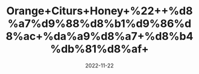 ---
title: 'Orange+Citurs+Honey+%22++%d8%a7%d9%88%d8%b1%d9%86%d8%ac+%da%a9%d8%a7+%d8%b4%db%81%d8%af+'
date: '2022-11-22' 
metatag: '' 
inventory: '0' 
draft: false 
# meta description 
shortDescripton: ''
description: 'Honey+%22+%d8%b4%db%81%d8%af'
longdescription: ''
tags: ''
brand: ''
subCategory: ''
unit: '250 gm-Pk'
sellCount: '0'
featured: True
# product Price
price: '500.0'
# Product Short Description
shortDescription: ''
productID: 'CD982F82-2758-ED11-996B-005056B3A416'
type: 'products'
category: 'Honey+%22+%d8%b4%db%81%d8%af' 
thumnailproduct: 'https://eraconnect.blob.core.windows.net/product-images/aminsaddiquidawakhana/68d34b0e-0f00-493b-895f-2a7f8330d0be.webp' 
images:
  - image: 'https://eraconnect.blob.core.windows.net/product-images/aminsaddiquidawakhana/68d34b0e-0f00-493b-895f-2a7f8330d0be.webp'  
Variants:
---